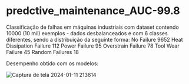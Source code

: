# predctive_maintenance_AUC-99.8
Classificação de falhas em máquinas industriais com dataset contendo 10000 (10 mil) exemplos - dados desbalanceados e com 6 classes diferentes, sendo a distribuição da seguinte forma:
  No Failure                  9652
  Heat Dissipation Failure     112
  Power Failure                 95
  Overstrain Failure            78
  Tool Wear Failure             45
  Random Failures               18

Desempenho obtido com os modelos:


![Captura de tela 2024-01-11 213614](https://github.com/pedroRochaJ/predctive_maintenance_AUC-99.8/assets/113612805/35029f0e-5216-4454-97d3-16c050469fa3)
